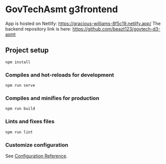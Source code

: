 # GovTechAsmt g3frontend
App is hosted on Netlify: https://gracious-williams-8f5c19.netlify.app/
The backend repository link is here: https://github.com/beazt123/govtech-d3-asmt

## Project setup
```
npm install
```

### Compiles and hot-reloads for development
```
npm run serve
```

### Compiles and minifies for production
```
npm run build
```

### Lints and fixes files
```
npm run lint
```

### Customize configuration
See [Configuration Reference](https://cli.vuejs.org/config/).
